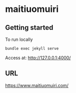 # maitiuomuiri

## Getting started

To run locally

```
bundle exec jekyll serve 
```

Access at: http://127.0.0.1:4000/

## URL

https://www.maitiuomuiri.com/

